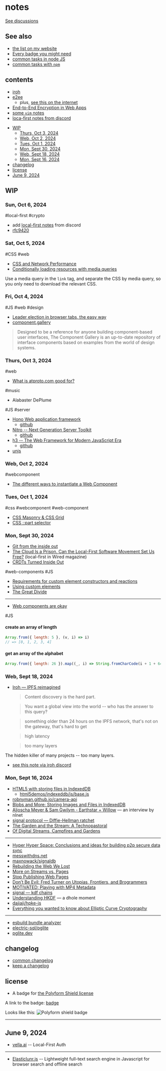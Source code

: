 # notes

[See discussions](https://github.com/nichoth/notes/discussions)

## See also

* [the list on my website](https://nichoth.com/list/)
* [Every badge you might need](https://gist.github.com/nichoth/1fb086c5bee5cd189d66e0f87d1a4825)
* [common tasks in node JS](https://gist.github.com/nichoth/35def0bf3e37fe0dd090f40bb3e43d9b)
* [common tasks with `npm`](https://gist.github.com/nichoth/1f054534a8749cefe2034a199b588948)

## contents

- [iroh](./IROH.md)
- [e2ee](./End-to-End-Encryption-in-the-Browser.mht)
  + plus, [see this on the internet](https://blog.excalidraw.com/end-to-end-encryption/)
- [End-to-End Encryption in Web Apps](https://cronokirby.com/posts/2021/06/e2e_in_the_browser/)
- [some `vim` notes](./vim.md)
- [loca-first notes from discord](./LOCAL_FIRST.md)

<!-- toc -->

- [WIP](#wip)
  * [Thurs, Oct 3, 2024](#thurs-oct-3-2024)
  * [Web, Oct 2, 2024](#web-oct-2-2024)
  * [Tues, Oct 1, 2024](#tues-oct-1-2024)
  * [Mon, Sept 30, 2024](#mon-sept-30-2024)
  * [Web, Sept 18, 2024](#web-sept-18-2024)
  * [Mon, Sept 16, 2024](#mon-sept-16-2024)
- [changelog](#changelog)
- [license](#license)
- [June 9, 2024](#june-9-2024)

<!-- tocstop -->

## WIP

### Sun, Oct 6, 2024

#local-first
#crypto

* add [local-first notes](./LOCAL_FIRST.md) from discord
* [rfc9420](https://github.com/mlswg/mls-protocol/blob/1a441b8af19f2dd6dc0b7301a9c788bb8985090f/rfc9420.md)

### Sat, Oct 5, 2024

#CSS #web

* [CSS and Network Performance](https://csswizardry.com/2018/11/css-and-network-performance/)
* [Conditionally loading resources with media queries](https://developer.mozilla.org/en-US/docs/Web/HTML/Element/link#conditionally_loading_resources_with_media_queries)

Use a media query in the `link` tag, and separate the CSS by media query, so
you only need to download the relevant CSS.

### Fri, Oct 4, 2024

#JS
#web
#design

* [Leader election in browser tabs, the easy way](https://greenvitriol.com/posts/browser-leader)
* [component.gallery](https://component.gallery/)

>
> Designed to be a reference for anyone building component-based user
> interfaces, The Component Gallery is an up-to-date repository of interface
> components based on examples from the world of design systems.
>

### Thurs, Oct 3, 2024

#web

* [What is atproto.com good for?](https://bnewbold.net/2022/atproto_thoughts/)


#music

* Alabaster DePlume

#JS #server

* [Hono Web application framework](https://hono.dev/)
  + [github](https://github.com/honojs/hono)
* [Nitro -- Next Generation Server Toolkit](https://nitro.unjs.io/)
  + [github](https://github.com/unjs/nitro)
* [h3 -- The Web Framework for Modern JavaScript Era](https://h3.unjs.io/)
  + [github](https://github.com/unjs/h3)
* [unjs](https://unjs.io/)

### Web, Oct 2, 2024

#webcomponent

* [The different ways to instantiate a Web Component](https://gomakethings.com/the-different-ways-to-instantiate-a-web-component/#inside-the-constructor)

### Tues, Oct 1, 2024

#css
#webcomponent #web-component

* [CSS Masonry & CSS Grid](https://css-tricks.com/css-masonry-css-grid/)
* [CSS ::part selector](https://developer.mozilla.org/en-US/docs/Web/CSS/::part)

### Mon, Sept 30, 2024

* [Git from the inside out](https://maryrosecook.com/blog/post/git-from-the-inside-out)
* [The Cloud Is a Prison. Can the Local-First Software Movement Set Us Free?](https://www.wired.com/story/the-cloud-is-a-prison-can-the-local-first-software-movement-set-us-free/) (local-first in Wired magazine)
* [CRDTs Turned Inside Out](https://interjectedfuture.com/crdts-turned-inside-out/)

#web-components #JS

* [Requirements for custom element constructors and reactions](https://html.spec.whatwg.org/multipage/custom-elements.html#custom-element-conformance)
* [Using custom elements](https://developer.mozilla.org/en-US/docs/Web/API/Web_components/Using_custom_elements#types_of_custom_element)
* [The Great Divide](https://css-tricks.com/the-great-divide/)

--------------

* [Web components are okay](https://nolanlawson.com/2024/09/28/web-components-are-okay/)

#JS

#### create an array of length

```js
Array.from({ length: 5 }, (v, i) => i)
// => [0, 1, 2, 3, 4]
```

#### get an array of the alphabet

```js
Array.from({ length: 26 }).map((_, i) => String.fromCharCode(i + 1 + 64))
```

### Web, Sept 18, 2024

* [Iroh — IPFS reimagined](https://youtu.be/9jR9EWZ2bO8)

  > Content discovery is the hard part.

  > You want a global view into the world -- who has the answer to this query?

  > something older than 24 hours on the IPFS network, that's not on the gateway, that's hard to get

  > high latency

  > too many layers

The hidden killer of many projects -- too many layers.


* [see this note via iroh discord](./IROH.md)


### Mon, Sept 16, 2024

* [HTML5 with storing files in IndexedDB](https://robnyman.github.io/html5demos/indexeddb/)
  - [html5demos/indexeddb/js/base.js](https://github.com/robnyman/robnyman.github.com/blob/master/html5demos/indexeddb/js/base.js)
* [robnyman.github.io/camera-api](https://robnyman.github.io/camera-api/)
* [Blobs and More: Storing Images and Files in IndexedDB](https://dzone.com/articles/blobs-and-more-storing-images)
* [Aljoscha Meyer & Sam Gwilym - Earthstar + Willow](https://nlnet.nl/project/Earthstar/interview.html) — an interview by nlnet
* [signal protocol — Diffie-Hellman ratchet](https://signal.org/docs/specifications/doubleratchet/#kdf-chains)
* [The Garden and the Stream: A Technopastoral](https://hapgood.us/2015/10/17/the-garden-and-the-stream-a-technopastoral/)
* [Of Digital Streams, Campfires and Gardens](https://tomcritchlow.com/2018/10/10/of-gardens-and-wikis/)

-----------------------------

* [Hyper Hyper Space: Conclusions and ideas for building p2p secure data sync](https://www.hyperhyperspace.org/report.html)
* [messwithdns.net](https://messwithdns.net/)
* [maxnowack/signaldb](https://github.com/maxnowack/signaldb)
* [Rebuilding the Web We Lost](https://www.anildash.com//2012/12/18/rebuilding_the_web_we_lost/)
* [More on Streams vs. Pages](https://www.anildash.com//2012/08/15/more_on_streams_vs_pages/)
* [Stop Publishing Web Pages](https://www.anildash.com//2012/08/14/stop_publishing_web_pages/)
* [Don’t Be Evil: Fred Turner on Utopias, Frontiers, and Brogrammers](https://logicmag.io/justice/fred-turner-dont-be-evil/)
* [MOTIVATED: Playing with MP4 Metadata](https://whtwnd.com/msh.bsky.social/3l42sodfdzh22)
* [signal — kdf chains](https://signal.org/docs/specifications/doubleratchet/#kdf-chains)
* [Understanding HKDF](https://soatok.blog/2021/11/17/understanding-hkdf/) — a dhole moment
* [dajiaji/hpke-js](https://github.com/dajiaji/hpke-js/tree/main)
* [Everything you wanted to know about Elliptic Curve Cryptography](https://fission.codes/blog/everything-you-wanted-to-know-about-elliptic-curve-cryptography/)

-------------

* [esbuild bundle analyzer](https://esbuild.github.io/analyze/)
* [electric-sql/pglite](https://github.com/electric-sql/pglite)
* [pglite.dev](https://pglite.dev/)

## changelog

* [common changelog](https://common-changelog.org/)
* [keep a changelog](https://keepachangelog.com/en/1.0.0/)

## license

* A badge for [the Polyform Shield license](https://polyformproject.org/licenses/shield/1.0.0/)

A link to the badge: [badge](https://github.com/nichoth/badge?tab=readme-ov-file#polyform-shield-license)

Looks like this: ![Polyform shield badge](https://nichoth.github.io/badge/polyform-shield.svg)

---------------------------

## June 9, 2024

* [vella.ai](https://vella.ai/auth/) -- Local-First Auth

----------

* [Elasticlunr.js](http://elasticlunr.com/) -- Lightweight full-text search engine in Javascript for browser search and offline search
